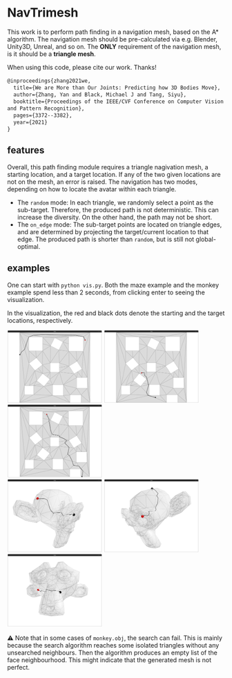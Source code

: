 # NavTrimesh

This work is to perform path finding in a navigation mesh, based on the A* algorithm. The navigation mesh should be pre-calculated via e.g. Blender, Unity3D, Unreal, and so on. The **ONLY** requirement of the navigation mesh, is it should be a **triangle mesh**.

When using this code, please cite our work. Thanks!
```
@inproceedings{zhang2021we,
  title={We are More than Our Joints: Predicting how 3D Bodies Move},
  author={Zhang, Yan and Black, Michael J and Tang, Siyu},
  booktitle={Proceedings of the IEEE/CVF Conference on Computer Vision and Pattern Recognition},
  pages={3372--3382},
  year={2021}
}
```



## features
Overall, this path finding module requires a triangle nagivation mesh, a starting location, and a target location. If any of the two given locations are not on the mesh, an error is raised. The navigation has two modes, depending on how to locate the avatar within each triangle.

- The `random` mode: In each triangle, we randomly select a point as the sub-target. Therefore, the produced path is not deterministic. This can increase the diversity. On the other hand, the path may not be short.
- The `on_edge` mode: The sub-target points are located on triangle edges, and are determined by projecting the target/current location to that edge. The produced path is shorter than `random`, but is still not global-optimal.


## examples
One can start with `python vis.py`. Both the maze example and the monkey example spend less than 2 seconds, from clicking enter to seeing the visualization.

In the visualization, the red and black dots denote the starting and the target locations, respectively.

<img src="images/maze_01.png" alt="drawing" width="220"/>
<img src="images/maze_02.png" alt="drawing" width="220"/>
<img src="images/maze_03.png" alt="drawing" width="220"/>
<br>
<img src="images/monkey_01.png" alt="drawing" width="220"/>
<img src="images/monkey_02.png" alt="drawing" width="220"/>
<img src="images/monkey_03.png" alt="drawing" width="220"/>
<br>


:warning: Note that in some cases of `monkey.obj`, the search can fail. This is mainly because the search algorithm reaches some isolated triangles without any unsearched neighbours. Then the algorithm produces an empty list of the face neighbourhood. This might indicate that the generated mesh is not perfect.














